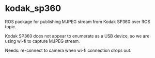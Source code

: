 # kodak_sp360

ROS package for publishing MJPEG stream from Kodak SP360 over ROS topic.

Kodak SP360 does not appear to enumerate as a USB device, so we are using wi-fi to capture MJPEG stream.

Needs: re-connect to camera when wi-fi connection drops out.
